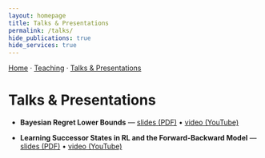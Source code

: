 ```yaml
---
layout: homepage
title: Talks & Presentations
permalink: /talks/
hide_publications: true
hide_services: true
---
```


<nav class="subnav"><a href="/">Home</a> · <a href="/teaching/">Teaching</a> · <a href="/talks/">Talks & Presentations</a></nav>

# Talks & Presentations
- **Bayesian Regret Lower Bounds** — [slides (PDF)](/assets/files/2025_06_bayesian_regret.pdf) • [video (YouTube)](https://youtu.be/fR-qPUXF9Pc)

- **Learning Successor States in RL and the Forward-Backward Model** — [slides (PDF)](/assets/files/2025_03_forward_backward.pdf) • [video (YouTube)](https://www.youtube.com/watch?v=_W7aCpiq0KE)
